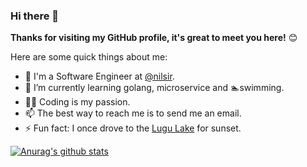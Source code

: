 ### Hi there 👋

**Thanks for visiting my GitHub profile, it's great to meet you here!** 😊

Here are some quick things about me:

- 🔭 I'm a Software Engineer at [@nilsir](https://github.com/nilsir).
- 🌱 I’m currently learning golang, microservice and 🏊swimming.
- 🧑‍💻 Coding is my passion.
- 📫 The best way to reach me is to send me an email.
- ⚡ Fun fact: I once drove to the [Lugu Lake](https://www.google.com/maps/place/%E6%B3%B8%E6%B2%BD%E6%B9%96/@27.7029267,100.7561587,13z/data=!3m1!4b1!4m5!3m4!1s0x36df8536db0d65b7:0xfe307591753e18e8!8m2!3d27.7244646!4d100.7887231) for sunset.

<!--
**nilsir/nilsir** is a ✨ _special_ ✨ repository because its `README.md` (this file) appears on your GitHub profile.

Here are some ideas to get you started:

- 🔭 I’m currently working on ...
- 🌱 I’m currently learning ...
- 👯 I’m looking to collaborate on ...
- 🤔 I’m looking for help with ...
- 💬 Ask me about ...
- 📫 How to reach me: ...
- 😄 Pronouns: ...
- ⚡ Fun fact: ...
-->
[![Anurag's github stats](https://github-readme-stats.vercel.app/api?username=nilsir&show_icons=true&theme=dracula)](https://github.com/anuraghazra/github-readme-stats)
